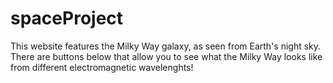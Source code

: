 # spaceProject

This website features the Milky Way galaxy, as seen from Earth's night sky. 
            There are buttons below that allow you to see what the Milky Way looks like
            from different electromagnetic wavelenghts!
